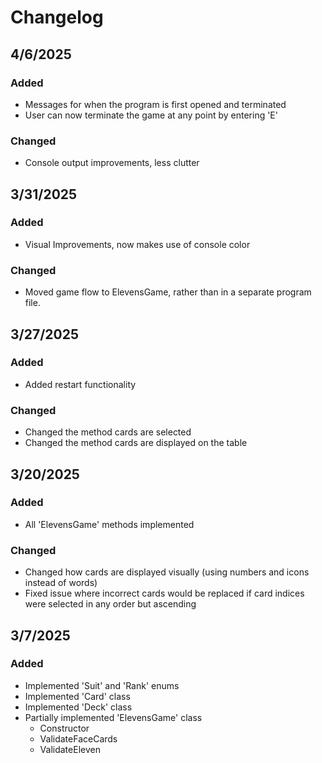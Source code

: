# Changelog

## 4/6/2025
### Added
- Messages for when the program is first opened and terminated
- User can now terminate the game at any point by entering 'E'
### Changed
- Console output improvements, less clutter

## 3/31/2025
### Added
- Visual Improvements, now makes use of console color
### Changed
- Moved game flow to ElevensGame, rather than in a separate program file.

## 3/27/2025
### Added
- Added restart functionality
### Changed
- Changed the method cards are selected
- Changed the method cards are displayed on the table

## 3/20/2025
### Added
- All 'ElevensGame' methods implemented
### Changed
- Changed how cards are displayed visually (using numbers and icons instead of words)
- Fixed issue where incorrect cards would be replaced if card indices were selected in any order but ascending

## 3/7/2025
### Added
- Implemented 'Suit' and 'Rank' enums
- Implemented 'Card' class
- Implemented 'Deck' class
- Partially implemented 'ElevensGame' class
  - Constructor
  - ValidateFaceCards
  - ValidateEleven